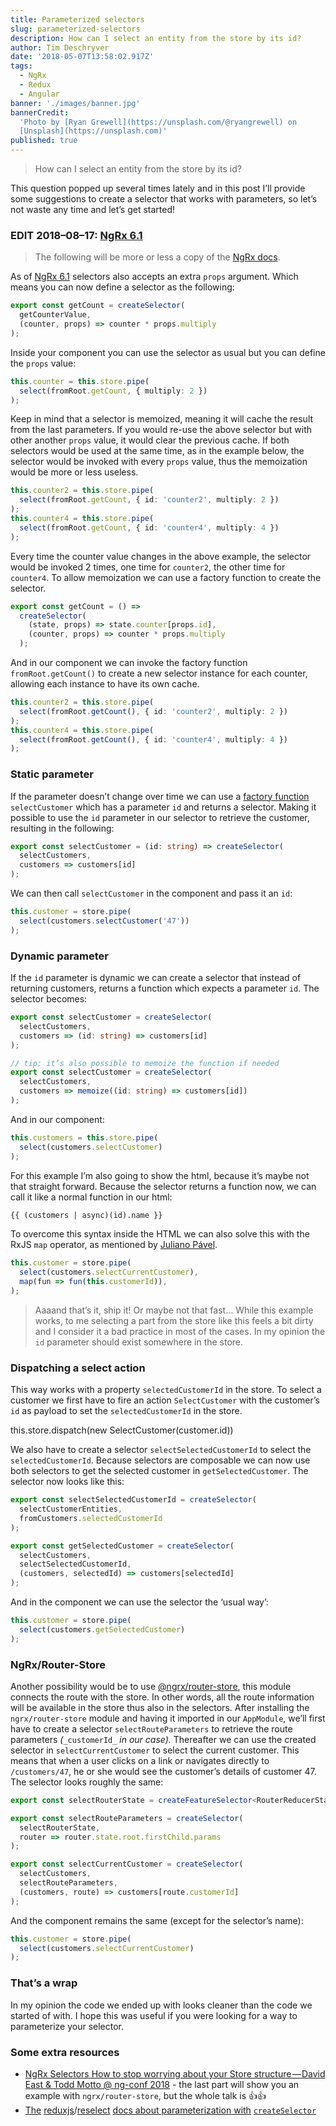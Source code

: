 ```yaml
---
title: Parameterized selectors
slug: parameterized-selectors
description: How can I select an entity from the store by its id?
author: Tim Deschryver
date: '2018-05-07T13:58:02.917Z'
tags:
  - NgRx
  - Redux
  - Angular
banner: './images/banner.jpg'
bannerCredit:
  'Photo by [Ryan Grewell](https://unsplash.com/@ryangrewell) on
  [Unsplash](https://unsplash.com)'
published: true
---
```


> How can I select an entity from the store by its id?

This question popped up several times lately and in this post I’ll provide some suggestions to create a selector that works with parameters, so let’s not waste any time and let’s get started!

### EDIT 2018–08–17: [NgRx 6.1](https://github.com/ngrx/platform/blob/master/CHANGELOG.md#610-2018-08-01)

> The following will be more or less a copy of the [NgRx docs](https://github.com/ngrx/platform/blob/master/docs/store/selectors.md#createselector-with-props).

As of [NgRx 6.1](https://github.com/ngrx/platform/blob/master/CHANGELOG.md#610-2018-08-01) selectors also accepts an extra `props` argument. Which means you can now define a selector as the following:

```ts
export const getCount = createSelector(
  getCounterValue,
  (counter, props) => counter * props.multiply
);
```

Inside your component you can use the selector as usual but you can define the `props` value:

```ts
this.counter = this.store.pipe(
  select(fromRoot.getCount, { multiply: 2 })
);
```

Keep in mind that a selector is memoized, meaning it will cache the result from the last parameters. If you would re-use the above selector but with other another `props` value, it would clear the previous cache. If both selectors would be used at the same time, as in the example below, the selector would be invoked with every `props` value, thus the memoization would be more or less useless.

```ts
this.counter2 = this.store.pipe(
  select(fromRoot.getCount, { id: 'counter2', multiply: 2 })
);
this.counter4 = this.store.pipe(
  select(fromRoot.getCount, { id: 'counter4', multiply: 4 })
);
```

Every time the counter value changes in the above example, the selector would be invoked 2 times, one time for `counter2`, the other time for `counter4`. To allow memoization we can use a factory function to create the selector.

```ts
export const getCount = () =>
  createSelector(
    (state, props) => state.counter[props.id],
    (counter, props) => counter * props.multiply
  );
```

And in our component we can invoke the factory function `fromRoot.getCount()` to create a new selector instance for each counter, allowing each instance to have its own cache.

```ts
this.counter2 = this.store.pipe(
  select(fromRoot.getCount(), { id: 'counter2', multiply: 2 })
);
this.counter4 = this.store.pipe(
  select(fromRoot.getCount(), { id: 'counter4', multiply: 4 })
);
```

### Static parameter

If the parameter doesn’t change over time we can use a [factory function](https://medium.com/javascript-scene/javascript-factory-functions-with-es6-4d224591a8b1) `selectCustomer` which has a parameter `id` and returns a selector. Making it possible to use the `id` parameter in our selector to retrieve the customer, resulting in the following:

```ts
export const selectCustomer = (id: string) => createSelector(
  selectCustomers,
  customers => customers[id]
);
```

We can then call `selectCustomer` in the component and pass it an `id`:

```ts
this.customer = store.pipe(
  select(customers.selectCustomer('47'))
);
```

### Dynamic parameter

If the `id` parameter is dynamic we can create a selector that instead of returning customers, returns a function which expects a parameter `id`.
The selector becomes:

```ts
export const selectCustomer = createSelector(
  selectCustomers,
  customers => (id: string) => customers[id]
);

// tip: it’s also possible to memoize the function if needed
export const selectCustomer = createSelector(
  selectCustomers,
  customers => memoize((id: string) => customers[id])
);
```

And in our component:

```ts
this.customers = this.store.pipe(
  select(customers.selectCustomer)
);
```

For this example I’m also going to show the html, because it’s maybe not that straight forward. Because the selector returns a function now, we can call it like a normal function in our html:

```html
{{ (customers | async)(id).name }}
```

To overcome this syntax inside the HTML we can also solve this with the RxJS `map` operator, as mentioned by [Juliano Pável](https://medium.com/u/727c16f25ce2).

```ts
this.customer = store.pipe(
  select(customers.selectCurrentCustomer),
  map(fun => fun(this.customerId)),
);
```

> Aaaand that’s it, ship it!
> Or maybe not that fast…
> While this example works, to me selecting a part from the store like this feels a bit dirty and I consider it a bad practice in most of the cases. In my opinion the `id` parameter should exist somewhere in the store.

### Dispatching a select action

This way works with a property `selectedCustomerId` in the store. To select a customer we first have to fire an action `SelectCustomer` with the customer’s `id` as payload to set the `selectedCustomerId` in the store.

this.store.dispatch(new SelectCustomer(customer.id))

We also have to create a selector `selectSelectedCustomerId` to select the `selectedCustomerId`. Because selectors are composable we can now use both selectors to get the selected customer in `getSelectedCustomer`. The selector now looks like this:

```ts
export const selectSelectedCustomerId = createSelector(
  selectCustomerEntities,
  fromCustomers.selectedCustomerId
);

export const getSelectedCustomer = createSelector(
  selectCustomers,
  selectSelectedCustomerId,
  (customers, selectedId) => customers[selectedId]
);
```

And in the component we can use the selector the ‘usual way’:

```ts
this.customer = store.pipe(
  select(customers.getSelectedCustomer)
);
```

### NgRx/Router-Store

Another possibility would be to use [@ngrx/router-store](https://github.com/ngrx/platform/blob/master/docs/router-store/README.md), this module
connects the route with the store. In other words, all the route information will be available in the store thus also in the selectors. After installing the `ngrx/router-store` module and having it imported in our `AppModule`, we’ll first have to create a selector `selectRouteParameters` to retrieve the route parameters _(_`_customerId_` _in our case)._ Thereafter we can use the created selector in `selectCurrentCustomer` to select the current customer. This means that when a user clicks on a link or navigates directly to `/customers/47`, he or she would see the customer’s details of customer 47. The selector looks roughly the same:

```ts
export const selectRouterState = createFeatureSelector<RouterReducerState>('router');

export const selectRouteParameters = createSelector(
  selectRouterState,
  router => router.state.root.firstChild.params
);

export const selectCurrentCustomer = createSelector(
  selectCustomers,
  selectRouteParameters,
  (customers, route) => customers[route.customerId]
);
```

And the component remains the same (except for the selector’s name):

```ts
this.customer = store.pipe(
  select(customers.selectCurrentCustomer)
);
```

### That’s a wrap

In my opinion the code we ended up with looks cleaner than the code we started of with.
I hope this was useful if you were looking for a way to parameterize your selector.

### Some extra resources

* [NgRx Selectors How to stop worrying about your Store structure — David East & Todd Motto @ ng-conf 2018](https://www.youtube.com/watch?v=Y4McLi9scfc) - the last part will show you an example with `ngrx/router-store`, but the whole talk is 👍👍
* [The](https://github.com/reduxjs/reselect/#q-how-do-i-create-a-selector-that-takes-an-argument) [reduxjs](https://github.com/reduxjs)/[reselect](https://github.com/reduxjs/reselect) [docs about parameterization with](https://github.com/reduxjs/reselect/#q-how-do-i-create-a-selector-that-takes-an-argument) [`createSelector`](https://github.com/reduxjs/reselect/#q-how-do-i-create-a-selector-that-takes-an-argument)
